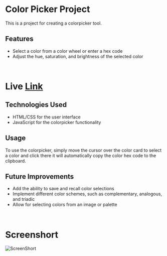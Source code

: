 # Color Picker Project
This is a project for creating a colorpicker tool.

## Features
* Select a color from a color wheel or enter a hex code
* Adjust the hue, saturation, and brightness of the selected color

<br>

# Live [Link](https://osmcolor.netlify.app/)



## Technologies Used
* HTML/CSS for the user interface
* JavaScript for the colorpicker functionality

## Usage
To use the colorpicker, simply move the cursor over the color card to select a color and click there it will automatically copy the color hex code to the clipboard.

## Future Improvements
* Add the ability to save and recall color selections
* Implement different color schemes, such as complementary, analogous, and triadic
* Allow for selecting colors from an image or palette

<br>

# Screenshort

![ScreenShort](https://firebasestorage.googleapis.com/v0/b/facedetection-d4d02.appspot.com/o/screencapture-osmcolor-netlify-app-2023-10-14-12_13_55.png?alt=media&token=33c54794-573b-4654-b600-df18bff62550&_gl=1*1chtidc*_ga*MzY4NzQ4NTE4LjE2NzkyODU2NDI.*_ga_CW55HF8NVT*MTY5NzI2NTQwOS43LjEuMTY5NzI2NTg4Mi4yNS4wLjA.)

